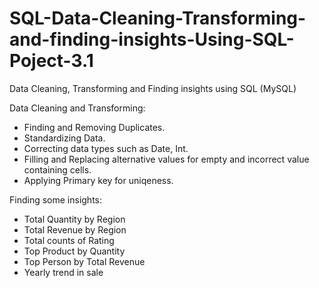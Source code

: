 # SQL-Data-Cleaning-Transforming-and-finding-insights-Using-SQL-Poject-3.1
Data Cleaning, Transforming and Finding insights using SQL (MySQL)

Data Cleaning and Transforming: 
- Finding and Removing Duplicates.
- Standardizing Data.
- Correcting data types such as Date, Int.
- Filling and Replacing alternative values for empty and incorrect value containing cells.
- Applying Primary key for uniqeness.

Finding some insights:
- Total Quantity by Region
- Total Revenue by Region
- Total counts of Rating
- Top Product by Quantity
- Top Person by Total Revenue
- Yearly trend in sale
